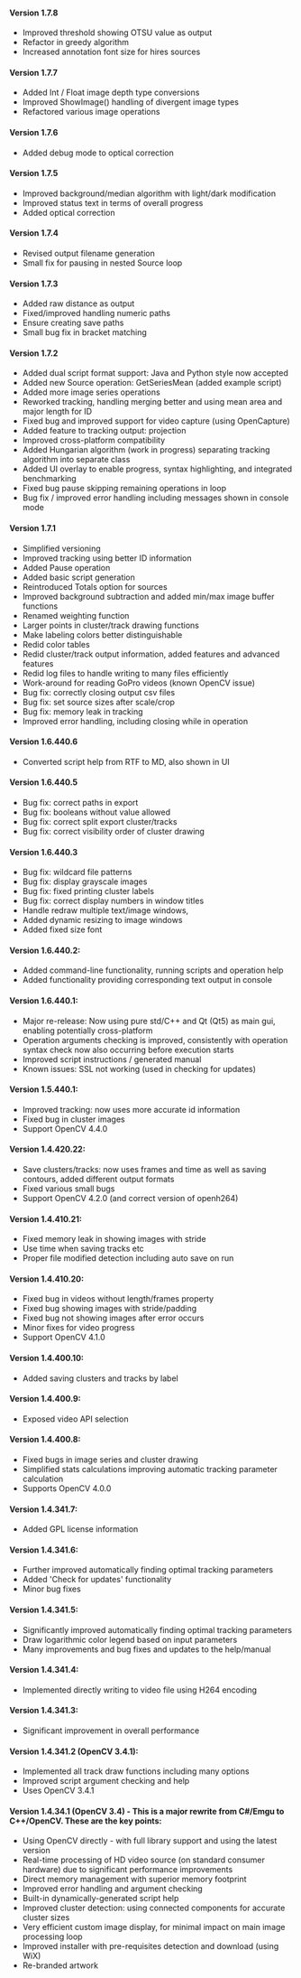 #### Version 1.7.8
* Improved threshold showing OTSU value as output
* Refactor in greedy algorithm
* Increased annotation font size for hires sources

#### Version 1.7.7
* Added Int / Float image depth type conversions
* Improved ShowImage() handling of divergent image types
* Refactored various image operations

#### Version 1.7.6
* Added debug mode to optical correction

#### Version 1.7.5
* Improved background/median algorithm with light/dark modification
* Improved status text in terms of overall progress
* Added optical correction

#### Version 1.7.4
* Revised output filename generation
* Small fix for pausing in nested Source loop

#### Version 1.7.3
* Added raw distance as output
* Fixed/improved handling numeric paths
* Ensure creating save paths
* Small bug fix in bracket matching

#### Version 1.7.2
* Added dual script format support: Java and Python style now accepted
* Added new Source operation: GetSeriesMean (added example script)
* Added more image series operations
* Reworked tracking, handling merging better and using mean area and major length for ID
* Fixed bug and improved support for video capture (using OpenCapture)
* Added feature to tracking output: projection
* Improved cross-platform compatibility
* Added Hungarian algorithm (work in progress) separating tracking algorithm into separate class
* Added UI overlay to enable progress, syntax highlighting, and integrated benchmarking
* Fixed bug pause skipping remaining operations in loop
* Bug fix / improved error handling including messages shown in console mode

#### Version 1.7.1
* Simplified versioning
* Improved tracking using better ID information
* Added Pause operation
* Added basic script generation
* Reintroduced Totals option for sources
* Improved background subtraction and added min/max image buffer functions
* Renamed weighting function
* Larger points in cluster/track drawing functions
* Make labeling colors better distinguishable
* Redid color tables
* Redid cluster/track output information, added features and advanced features
* Redid log files to handle writing to many files efficiently
* Work-around for reading GoPro videos (known OpenCV issue)
* Bug fix: correctly closing output csv files
* Bug fix: set source sizes after scale/crop
* Bug fix: memory leak in tracking
* Improved error handling, including closing while in operation

#### Version 1.6.440.6
* Converted script help from RTF to MD, also shown in UI

#### Version 1.6.440.5
* Bug fix: correct paths in export
* Bug fix: booleans without value allowed
* Bug fix: correct split export cluster/tracks
* Bug fix: correct visibility order of cluster drawing

#### Version 1.6.440.3
* Bug fix: wildcard file patterns
* Bug fix: display grayscale images
* Bug fix: fixed printing cluster labels
* Bug fix: correct display numbers in window titles
* Handle redraw multiple text/image windows,
* Added dynamic resizing to image windows
* Added fixed size font

#### Version 1.6.440.2:
* Added command-line functionality, running scripts and operation help
* Added functionality providing corresponding text output in console

#### Version 1.6.440.1:
* Major re-release: Now using pure std/C++ and Qt (Qt5) as main gui, enabling potentially cross-platform
* Operation arguments checking is improved, consistently with operation syntax check now also occurring before execution starts
* Improved script instructions / generated manual
* Known issues: SSL not working (used in checking for updates)

#### Version 1.5.440.1:
* Improved tracking: now uses more accurate id information
* Fixed bug in cluster images
* Support OpenCV 4.4.0

#### Version 1.4.420.22:
* Save clusters/tracks: now uses frames and time as well as saving contours, added different output formats
* Fixed various small bugs
* Support OpenCV 4.2.0 (and correct version of openh264)

#### Version 1.4.410.21:
* Fixed memory leak in showing images with stride
* Use time when saving tracks etc
* Proper file modified detection including auto save on run

#### Version 1.4.410.20:
* Fixed bug in videos without length/frames property
* Fixed bug showing images with stride/padding
* Fixed bug not showing images after error occurs
* Minor fixes for video progress
* Support OpenCV 4.1.0

#### Version 1.4.400.10:
* Added saving clusters and tracks by label

#### Version 1.4.400.9: 
* Exposed video API selection

#### Version 1.4.400.8:
* Fixed bugs in image series and cluster drawing
* Simplified stats calculations improving automatic tracking parameter calculation
* Supports OpenCV 4.0.0

#### Version 1.4.341.7:
* Added GPL license information

#### Version 1.4.341.6:
* Further improved automatically finding optimal tracking parameters
* Added 'Check for updates' functionality
* Minor bug fixes

#### Version 1.4.341.5:
* Significantly improved automatically finding optimal tracking parameters
* Draw logarithmic color legend based on input parameters
* Many improvements and bug fixes and updates to the help/manual

#### Version 1.4.341.4:
* Implemented directly writing to video file using H264 encoding

#### Version 1.4.341.3:
* Significant improvement in overall performance

#### Version 1.4.341.2 (OpenCV 3.4.1):
* Implemented all track draw functions including many options
* Improved script argument checking and help
* Uses OpenCV 3.4.1

#### Version 1.4.34.1 (OpenCV 3.4) - This is a major rewrite from C#/Emgu to C++/OpenCV. These are the key points:
* Using OpenCV directly - with full library support and using the latest version
* Real-time processing of HD video source (on standard consumer hardware) due to significant performance improvements
* Direct memory management with superior memory footprint
* Improved error handling and argument checking
* Built-in dynamically-generated script help
* Improved cluster detection: using connected components for accurate cluster sizes
* Very efficient custom image display, for minimal impact on main image processing loop
* Improved installer with pre-requisites detection and download (using WiX)
* Re-branded artwork
